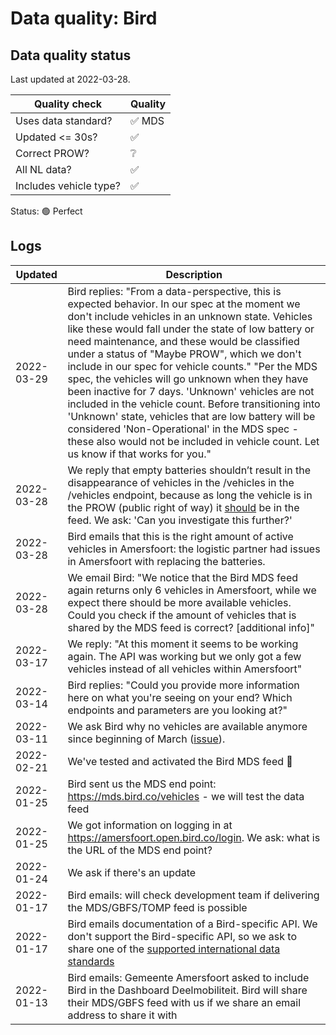 # Data quality: Bird

## Data quality status

Last updated at 2022-03-28.

| **Quality check**           | **Quality**
| --                          | --          |
| Uses data standard?         | ✅ MDS
| Updated <= 30s?             | ✅
| Correct PROW?               | ❔
| All NL data?                | ✅
| Includes vehicle type?      | ✅

Status: 🟢 Perfect

## Logs

| Updated    | Description
| ----       | ---
| 2022-03-29 | Bird replies: "From a data-perspective, this is expected behavior. In our spec at the moment we don't include vehicles in an unknown state. Vehicles like these would fall under the state of low battery or need maintenance, and these would be classified under a status of "Maybe PROW", which we don't include in our spec for vehicle counts." "Per the MDS spec, the vehicles will go unknown when they have been inactive for 7 days. 'Unknown' vehicles are not included in the vehicle count. Before transitioning into 'Unknown' state, vehicles that are low battery will be considered 'Non-Operational' in the MDS spec - these also would not be included in vehicle count. Let us know if that works for you."
| 2022-03-28 | We reply that empty batteries shouldn’t result in the disappearance of vehicles in the /vehicles in the /vehicles endpoint, because as long the vehicle is in the PROW (public right of way) it [should](https://github.com/openmobilityfoundation/mobility-data-specification/blob/main/provider/README.md#vehicles) be in the feed. We ask: 'Can you investigate this further?'
| 2022-03-28 | Bird emails that this is the right amount of active vehicles in Amersfoort: the logistic partner had issues in Amersfoort with replacing the batteries.
| 2022-03-28 | We email Bird: "We notice that the Bird MDS feed again returns only 6 vehicles in Amersfoort, while we expect there should be more available vehicles. Could you check if the amount of vehicles that is shared by the MDS feed is correct? [additional info]"
| 2022-03-17 | We reply: "At this moment it seems to be working again. The API was working but we only got a few vehicles instead of all vehicles within Amersfoort"
| 2022-03-14 | Bird replies: "Could you provide more information here on what you're seeing on your end? Which endpoints and parameters are you looking at?"
| 2022-03-11 | We ask Bird why no vehicles are available anymore since beginning of March ([issue](https://github.com/Stichting-CROW/dashboarddeelmobiliteit-datakwaliteit/issues/20)).
| 2022-02-21 | We've tested and activated the Bird MDS feed 🎉
| 2022-01-25 | Bird sent us the MDS end point: https://mds.bird.co/vehicles - we will test the data feed
| 2022-01-25 | We got information on logging in at https://amersfoort.open.bird.co/login. We ask: what is the URL of the MDS end point?
| 2022-01-24 | We ask if there's an update
| 2022-01-17 | Bird emails: will check development team if delivering the MDS/GBFS/TOMP feed is possible
| 2022-01-17 | Bird emails documentation of a Bird-specific API. We don't support the Bird-specific API, so we ask to share one of the [supported international data standards](https://docs.crow.nl/deelfietsdashboard/hr-dataspec/)
| 2022-01-13 | Bird emails: Gemeente Amersfoort asked to include Bird in the Dashboard Deelmobiliteit. Bird will share their MDS/GBFS feed with us if we share an email address to share it with
